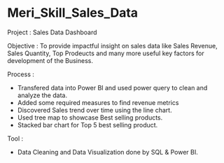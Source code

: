 # Meri_Skill_Sales_Data 

Project : Sales Data Dashboard

Objective : To provide impactful insight on sales data like Sales Revenue, Sales Quantity, Top Prodeucts and many more useful key factors for development of the Business.


Process :
- Transfered data into Power BI and used power query to clean and analyze the data. 
- Added some required measures to find revenue metrics
- Discovered Sales trend over time using the line chart.
- Used tree map to showcase Best selling products.
- Stacked bar chart for Top 5 best selling product.

Tool : 
- Data Cleaning and Data Visualization done by SQL & Power BI.

